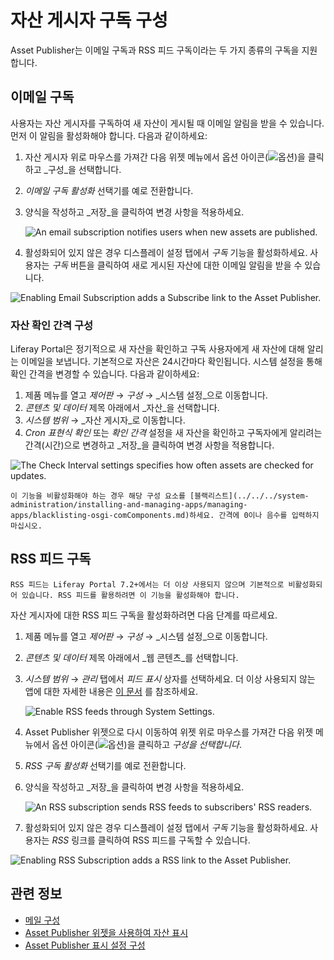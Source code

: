 # 자산 게시자 구독 구성

Asset Publisher는 이메일 구독과 RSS 피드 구독이라는 두 가지 종류의 구독을 지원합니다.

## 이메일 구독

사용자는 자산 게시자를 구독하여 새 자산이 게시될 때 이메일 알림을 받을 수 있습니다. 먼저 이 알림을 활성화해야 합니다. 다음과 같이하세요:

1. 자산 게시자 위로 마우스를 가져간 다음 위젯 메뉴에서 옵션 아이콘(![옵션](../../../images/icon-app-options.png))을 클릭하고 _구성_을 선택합니다.

1. _이메일 구독 활성화_ 선택기를 예로 전환합니다.

1. 양식을 작성하고 _저장_을 클릭하여 변경 사항을 적용하세요.

   ![An email subscription notifies users when new assets are published.](./configuring-asset-publisher-subscriptions/images/01.png)

1. 활성화되어 있지 않은 경우 디스플레이 설정 탭에서 _구독_ 기능을 활성화하세요. 사용자는 _구독_ 버튼을 클릭하여 새로 게시된 자산에 대한 이메일 알림을 받을 수 있습니다.

![Enabling Email Subscription adds a Subscribe link to the Asset Publisher.](./configuring-asset-publisher-subscriptions/images/02.png)

### 자산 확인 간격 구성

Liferay Portal은 정기적으로 새 자산을 확인하고 구독 사용자에게 새 자산에 대해 알리는 이메일을 보냅니다. 기본적으로 자산은 24시간마다 확인됩니다. 시스템 설정을 통해 확인 간격을 변경할 수 있습니다. 다음과 같이하세요:

1. 제품 메뉴를 열고 _제어판_ &rarr; _구성_ &rarr; _시스템 설정_으로 이동합니다.
1. _콘텐츠 및 데이터_ 제목 아래에서 _자산_을 선택합니다.
1. _시스템 범위_ &rarr; _자산 게시자_로 이동합니다.
1. _Cron 표현식 확인_ 또는 _확인 간격_ 설정을 새 자산을 확인하고 구독자에게 알리려는 간격(시간)으로 변경하고 _저장_을 클릭하여 변경 사항을 적용합니다.

![The Check Interval settings specifies how often assets are checked for updates.](./configuring-asset-publisher-subscriptions/images/03.png)

```{warning}
이 기능을 비활성화해야 하는 경우 해당 구성 요소를 [블랙리스트](../../../system-administration/installing-and-managing-apps/managing-apps/blacklisting-osgi-comComponents.md)하세요. 간격에 0이나 음수를 입력하지 마십시오.
```

## RSS 피드 구독

```{note}
RSS 피드는 Liferay Portal 7.2+에서는 더 이상 사용되지 않으며 기본적으로 비활성화되어 있습니다. RSS 피드를 활용하려면 이 기능을 활성화해야 합니다.
```

자산 게시자에 대한 RSS 피드 구독을 활성화하려면 다음 단계를 따르세요.

1. 제품 메뉴를 열고 _제어판_ &rarr; _구성_ &rarr; _시스템 설정_으로 이동합니다.

1. _콘텐츠 및 데이터_ 제목 아래에서 _웹 콘텐츠_를 선택합니다.

1. _시스템 범위_ &rarr; _관리_ 탭에서 _피드 표시_ 상자를 선택하세요. 더 이상 사용되지 않는 앱에 대한 자세한 내용은 [이 문서](../../../installation-and-upgrades/upgrading-liferay/reference/maintenance-mode-and-deprecations-in-7-4.md) 를 참조하세요.

   ![Enable RSS feeds through System Settings.](./configuring-asset-publisher-subscriptions/images/04.png)

1. Asset Publisher 위젯으로 다시 이동하여 위젯 위로 마우스를 가져간 다음 위젯 메뉴에서 옵션 아이콘(![옵션](../../../images/icon-app-options.png))을 클릭하고 *구성을 선택합니다*.

1. _RSS 구독 활성화_ 선택기를 예로 전환합니다.

1. 양식을 작성하고 _저장_을 클릭하여 변경 사항을 적용하세요.

   ![An RSS subscription sends RSS feeds to subscribers' RSS readers.](./configuring-asset-publisher-subscriptions/images/05.png)

1. 활성화되어 있지 않은 경우 디스플레이 설정 탭에서 _구독_ 기능을 활성화하세요. 사용자는 _RSS_ 링크를 클릭하여 RSS 피드를 구독할 수 있습니다.

![Enabling RSS Subscription adds a RSS link to the Asset Publisher.](./configuring-asset-publisher-subscriptions/images/06.png)

## 관련 정보

* [메일 구성](../../../installation-and-upgrades/setting-up-liferay/configuring-mail.md)
* [Asset Publisher 위젯을 사용하여 자산 표시](./displaying-assets-using-the-asset-publisher-widget.md)
* [Asset Publisher 표시 설정 구성](./configuring-asset-publisher-display-settings.md)
